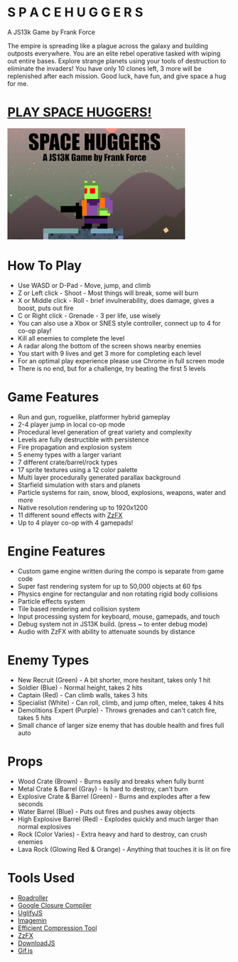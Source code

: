 # S P A C E H U G G E R S
A JS13k Game by Frank Force

The empire is spreading like a plague across the galaxy and building outposts everywhere.
You are an elite rebel operative tasked with wiping out entire bases.
Explore strange planets using your tools of destruction to eliminate the invaders!
You have only 10 clones left, 3 more will be replenished after each mission.
Good luck, have fun, and give space a hug for me.

# [PLAY SPACE HUGGERS!](https://js13kgames.com/entries/space-huggers)

![Screenshot](/screenshot.png)

# How To Play
- Use WASD or D-Pad - Move, jump, and climb
- Z or Left click - Shoot - Most things will break, some will burn
- X or Middle click - Roll - brief invulnerability, does damage, gives a boost, puts out fire
- C or Right click - Grenade - 3 per life, use wisely
- You can also use a Xbox or SNES style controller, connect up to 4 for co-op play!
- Kill all enemies to complete the level
- A radar along the bottom of the screen shows nearby enemies
- You start with 9 lives and get 3 more for completing each level
- For an optimal play experience please use Chrome in full screen mode
- There is no end, but for a challenge, try beating the first 5 levels

# Game Features
- Run and gun, roguelike, platformer hybrid gameplay
- 2-4 player jump in local co-op mode
- Procedural level generation of great variety and complexity
- Levels are fully destructible with persistence
- Fire propagation and explosion system
- 5 enemy types with a larger variant
- 7 different crate/barrel/rock types
- 17 sprite textures using a 12 color palette
- Multi layer procedurally generated parallax background
- Starfield simulation with stars and planets
- Particle systems for rain, snow, blood, explosions, weapons, water and more
- Native resolution rendering up to 1920x1200
- 11 different sound effects with [ZzFX](https://github.com/KilledByAPixel/ZzFX)
- Up to 4 player co-op with 4 gamepads!

# Engine Features
- Custom game engine written during the compo is separate from game code
- Super fast rendering system for up to 50,000 objects at 60 fps
- Physics engine for rectangular and non rotating rigid body collisions
- Particle effects system
- Tile based rendering and collision system
- Input processing system for keyboard, mouse, gamepads, and touch
- Debug system not in JS13K build. (press ~ to enter debug mode)
- Audio with ZzFX with ability to attenuate sounds by distance

# Enemy Types
- New Recruit (Green) - A bit shorter, more hesitant, takes only 1 hit
- Soldier (Blue) - Normal height, takes 2 hits
- Captain (Red) - Can climb walls, takes 3 hits
- Specialist (White) - Can roll, climb, and jump often, melee, takes 4 hits
- Demolitions Expert (Purple) - Throws grenades and can't catch fire, takes 5 hits
- Small chance of larger size enemy that has double health and fires full auto

# Props
- Wood Crate (Brown) - Burns easily and breaks when fully burnt
- Metal Crate & Barrel (Gray) - Is hard to destroy, can't burn
- Explosive Crate & Barrel (Green) - Burns and explodes after a few seconds
- Water Barrel (Blue) - Puts out fires and pushes away objects
- High Explosive Barrel (Red) - Explodes quickly and much larger than normal explosives
- Rock (Color Varies) - Extra heavy and hard to destroy, can crush enemies
- Lava Rock (Glowing Red & Orange) - Anything that touches it is lit on fire

# Tools Used
- [Roadroller](https://github.com/lifthrasiir/roadroller)
- [Google Closure Compiler](https://github.com/google/closure-compiler)
- [UglifyJS](https://github.com/mishoo/UglifyJS)
- [Imagemin](https://github.com/imagemin/imagemin)
- [Efficient Compression Tool](https://github.com/fhanau/Efficient-Compression-Tool)
- [ZzFX](https://github.com/KilledByAPixel/ZzFX)
- [DownloadJS](http://danml.com/download.html)
- [Gif.js](https://github.com/jnordberg/gif.js)
